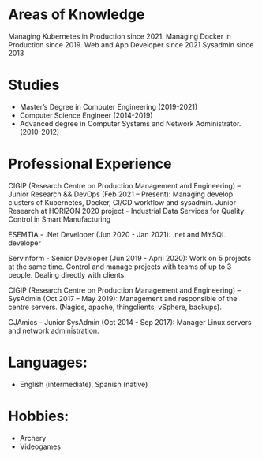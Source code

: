 # Areas of Knowledge
Managing Kubernetes in Production since 2021.
Managing Docker in Production since 2019.
Web and App Developer since 2021
Sysadmin since 2013

# Studies
- Master’s Degree in Computer Engineering (2019-2021)
- Computer Science Engineer (2014-2019)
- Advanced degree in Computer Systems and Network Administrator.(2010-2012)


# Professional Experience
CIGIP (Research Centre on Production Management and Engineering) – Junior Research && DevOps (Feb 2021 – Present):
Managing develop clusters of Kubernetes, Docker, CI/CD workflow and sysadmin.
Junior Research at HORIZON 2020 project - Industrial Data Services for Quality Control in Smart Manufacturing

ESEMTIA - .Net Developer (Jun 2020 - Jan 2021):
.net and MYSQL developer

Servinform - Senior Developer (Jun 2019 - April 2020):
Work on 5 projects at the same time.
Control and manage projects with teams of up to 3 people.
Dealing directly with clients.

CIGIP (Research Centre on Production Management and Engineering) – SysAdmin (Oct 2017 – May 2019):
Management and responsible of the centre servers. (Nagios, apache, thingclients, vSphere, backups).

CJAmics - Junior SysAdmin (Oct 2014 - Sep 2017):
Manager Linux servers and network administration. 


# Languages:
- English (intermediate), Spanish (native)

# Hobbies:
- Archery 
- Videogames

